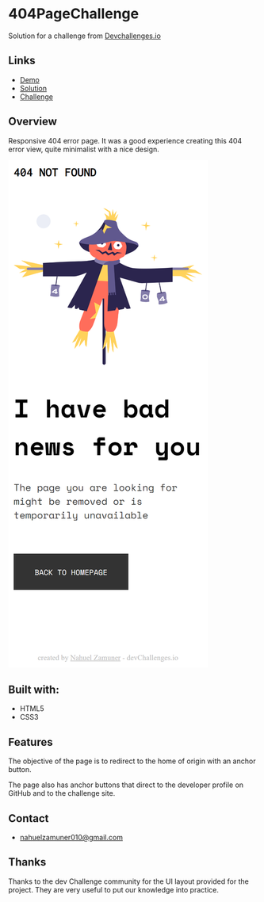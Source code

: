 # 404PageChallenge

Solution for a challenge from [Devchallenges.io](http://devchallenges.io)

<h2>Links</h2>

* [Demo](https://www.figma.com/file/QeKWLNhB13zDjJzqR22TKE/404-page-challenge)
* [Solution](https://nahuelzamuner.github.io/404PageChallenge/)
* [Challenge](https://devchallenges.io/challenges/wBunSb7FPrIepJZAg0sY)


<h2>Overview</h2>
Responsive 404 error page. It was a good experience creating this 404 error view, quite minimalist with a nice design.



![ScreenShoot Mobile Version](./error404.png)

<h2>Built with:</h2>

* HTML5
* CSS3

<h2>Features</h2>
The objective of the page is to redirect to the home of origin with an anchor button.

The page also has anchor buttons that direct to the developer profile on GitHub and to the challenge site.

<h2>Contact</h2>

* nahuelzamuner010@gmail.com

<h2>Thanks</h2>

Thanks to the dev Challenge community for the UI layout provided for the project. They are very useful to put our knowledge into practice.




